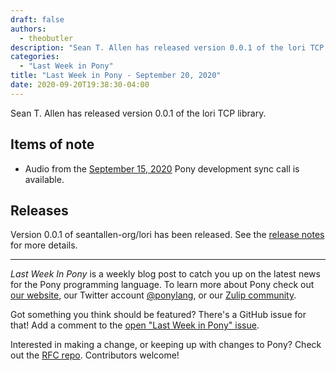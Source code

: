 ```yaml
---
draft: false
authors:
  - theobutler
description: "Sean T. Allen has released version 0.0.1 of the lori TCP library."
categories:
  - "Last Week in Pony"
title: "Last Week in Pony - September 20, 2020"
date: 2020-09-20T19:38:30-04:00
---
```


Sean T. Allen has released version 0.0.1 of the lori TCP library.
<!-- more -->

## Items of note

- Audio from the [September 15, 2020](https://sync-recordings.ponylang.io/r/2020_09_15.m4a) Pony development sync call is available.

## Releases

Version 0.0.1 of seantallen-org/lori has been released.
See the [release notes](https://github.com/seantallen-org/lori/releases/tag/0.0.1) for more details.

---

_Last Week In Pony_ is a weekly blog post to catch you up on the latest news for the Pony programming language. To learn more about Pony check out [our website](https://ponylang.io), our Twitter account [@ponylang](https://twitter.com/ponylang), or our [Zulip community](https://ponylang.zulipchat.com).

Got something you think should be featured? There's a GitHub issue for that! Add a comment to the [open "Last Week in Pony" issue](https://github.com/ponylang/ponylang.github.io/issues?q=is%3Aissue+is%3Aopen+label%3Alast-week-in-pony).

Interested in making a change, or keeping up with changes to Pony? Check out the [RFC repo](https://github.com/ponylang/rfcs). Contributors welcome!
